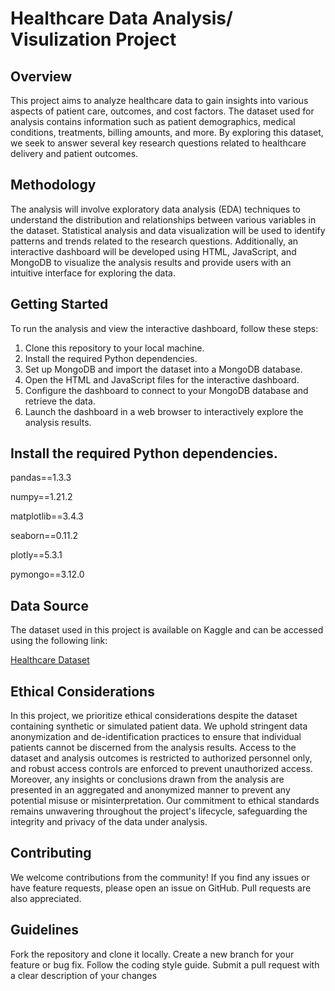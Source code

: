 # Healthcare Data Analysis/ Visulization Project

## Overview
This project aims to analyze healthcare data to gain insights into various aspects of patient care, outcomes, and cost factors. The dataset used for analysis contains information such as patient demographics, medical conditions, treatments, billing amounts, and more. By exploring this dataset, we seek to answer several key research questions related to healthcare delivery and patient outcomes.

## Methodology
The analysis will involve exploratory data analysis (EDA) techniques to understand the distribution and relationships between various variables in the dataset. Statistical analysis and data visualization will be used to identify patterns and trends related to the research questions. Additionally, an interactive dashboard will be developed using HTML, JavaScript, and MongoDB to visualize the analysis results and provide users with an intuitive interface for exploring the data.



## Getting Started
To run the analysis and view the interactive dashboard, follow these steps:

1. Clone this repository to your local machine.
2. Install the required Python dependencies.
3. Set up MongoDB and import the dataset into a MongoDB database.
4. Open the HTML and JavaScript files for the interactive dashboard.
5. Configure the dashboard to connect to your MongoDB database and retrieve the data.
6. Launch the dashboard in a web browser to interactively explore the analysis results.

## Install the required Python dependencies.

pandas==1.3.3

numpy==1.21.2

matplotlib==3.4.3

seaborn==0.11.2

plotly==5.3.1

pymongo==3.12.0

## Data Source

The dataset used in this project is available on Kaggle and can be accessed using the following link:

[Healthcare Dataset](https://www.kaggle.com/datasets/prasad22/healthcare-dataset)

## Ethical Considerations

In this project, we prioritize ethical considerations despite the dataset containing synthetic or simulated patient data. We uphold stringent data anonymization and de-identification practices to ensure that individual patients cannot be discerned from the analysis results. Access to the dataset and analysis outcomes is restricted to authorized personnel only, and robust access controls are enforced to prevent unauthorized access. Moreover, any insights or conclusions drawn from the analysis are presented in an aggregated and anonymized manner to prevent any potential misuse or misinterpretation. Our commitment to ethical standards remains unwavering throughout the project's lifecycle, safeguarding the integrity and privacy of the data under analysis.

## Contributing
We welcome contributions from the community! If you find any issues or have feature requests, please open an issue on GitHub. Pull requests are also appreciated.

## Guidelines
Fork the repository and clone it locally.
Create a new branch for your feature or bug fix.
Follow the coding style guide.
Submit a pull request with a clear description of your changes
